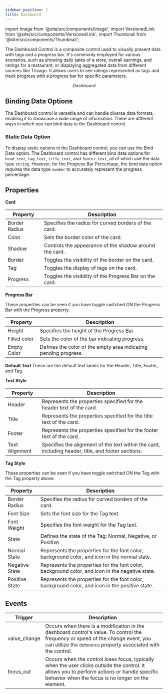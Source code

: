 ```yaml
---
sidebar_position: 1
title: Dashboard
---
```


import Image from '@site/src/components/Image';
import VersionedLink from '@site/src/components/VersionedLink';
import Thumbnail from '@site/src/components/Thumbnail';

The Dashboard Control is a composite control used to visually present data with tags and a progress bar. It's commonly employed for various scenarios, such as showing daily sales of a store, overall earnings, and ratings for a restaurant, or displaying aggregated data from different sources like Trivago. It allows users to see ratings represented as tags and track progress with a progress bar for specific parameters.

<figure>
  <Thumbnail src="/img/reference/controls/dashboard/preview.jpeg" alt="Dashboard" />
  <figcaption align = "center"><i>Dashboard</i></figcaption>
</figure>

## Binding Data Options

The Dashboard control is versatile and can handle diverse data formats, enabling it to showcase a wide range of information. There are different ways in which you can bind data to the Dashboard control.

### Static Data Option

To display static options in the Dashboard control, you can use the Bind Data option. 
The Dashboard control has different bind data options for `head_text`, `tag_text`, `title_text`, and `footer_text`, all of which use the data type `string`. However, for the Progress Bar Percentage, the bind data option requires the data type `number` to accurately represent the progress percentage.



## Properties

**Card**

| Property        | Description                                         |
|-----------------|-----------------------------------------------------|
| Border Radius   | Specifies the radius for curved borders of the card.|
| Color           | Sets the border color of the card.                 |
| Shadow          | Controls the appearance of the shadow around the card.|
| Border          | Toggles the visibility of the border on the card.   |
| Tag             | Toggles the display of tags on the card.           |
| Progress        | Toggles the visibility of the Progress Bar on the card.|


**Progress Bar**

These properties can be seen if you have toggle switched ON the Progress Bar with the Progress property.

| Property      | Description                                         |
|---------------|-----------------------------------------------------|
| Height        | Specifies the height of the Progress Bar.           |
| Filled color  | Sets the color of the bar indicating progress.      |
| Empty Color   | Defines the color of the empty area indicating pending progress.|


**Default Text**
These are the default text labels for the Header, Title, Footer, and Tag.



**Text Style**

| Property        | Description                                                                                           |
|-----------------|-------------------------------------------------------------------------------------------------------|
| Header          | Represents the properties specified for the header text of the card.                                 |
| Title           | Represents the properties specified for the title text of the card.                                  |
| Footer          | Represents the properties specified for the footer text of the card.                                 |
| Text Alignment  | Specifies the alignment of the text within the card, including header, title, and footer sections.  |


**Tag Style**

These properties can be seen if you have toggle switched ON the Tag with the Tag property above.

| Property         | Description                                                                                   |
|------------------|-----------------------------------------------------------------------------------------------|
| Border Radius    | Specifies the radius for curved borders of the card.                                          |
| Font Size        | Sets the font size for the Tag text.                                                         |
| Font Weight      | Specifies the font weight for the Tag text.                                                  |
| State            | Defines the state of the Tag: Normal, Negative, or Positive.                                 |
| Normal State     | Represents the properties for the font color, background color, and icon in the normal state. |
| Negative State   | Represents the properties for the font color, background color, and icon in the negative state.|
| Positive State   | Represents the properties for the font color, background color, and icon in the positive state.|


## Events

| Trigger      | Description                                                                                                                                                                                       |
| ------------ | ------------------------------------------------------------------------------------------------------------------------------------------------------------------------------------------------- |
| value_change | Occurs when there is a modification in the dashboard control's value. To control the frequency or speed of the change event, you can utilize the `debounce` property associated with the control. |
| focus_out    | Occurs when the control loses focus, typically when the user clicks outside the control. It allows you to perform actions or handle specific behavior when the focus is no longer on the element. |